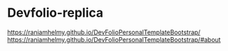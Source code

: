 # Devfolio-replica
https://raniamhelmy.github.io/DevFolioPersonalTemplateBootstrap/
https://raniamhelmy.github.io/DevFolioPersonalTemplateBootstrap/#about
